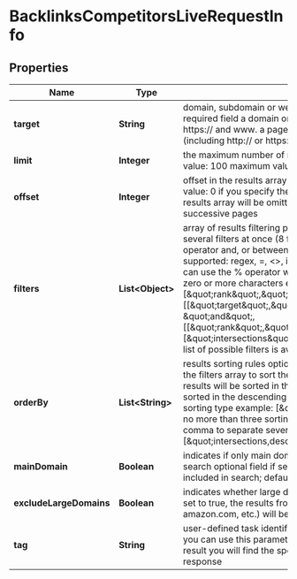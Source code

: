 

# BacklinksCompetitorsLiveRequestInfo


## Properties

| Name | Type | Description | Notes |
|------------ | ------------- | ------------- | -------------|
|**target** | **String** | domain, subdomain or webpage to get competitor domains for required field a domain or a subdomain should be specified without https:// and www. a page should be specified with absolute URL (including http:// or https://) |  [optional] |
|**limit** | **Integer** | the maximum number of returned domains optional field default value: 100 maximum value: 1000 |  [optional] |
|**offset** | **Integer** | offset in the results array of returned domains optional field default value: 0 if you specify the 10 value, the first ten domains in the results array will be omitted and the data will be provided for the successive pages |  [optional] |
|**filters** | **List&lt;Object&gt;** | array of results filtering parameters optional field you can add several filters at once (8 filters maximum) you should set a logical operator and, or between the conditions the following operators are supported: regex, &#x3D;, &lt;&gt;, in, not_in, like, not_like, ilike, not_ilike you can use the % operator with like and not_like to match any string of zero or more characters example: [\&quot;rank\&quot;,\&quot;&gt;\&quot;,\&quot;100\&quot;] [[\&quot;target\&quot;,\&quot;like\&quot;,\&quot;%forbes%\&quot;], \&quot;and\&quot;, [[\&quot;rank\&quot;,\&quot;&gt;\&quot;,\&quot;100\&quot;],\&quot;or\&quot;,[\&quot;intersections\&quot;,\&quot;&gt;\&quot;,\&quot;5\&quot;]]] The full list of possible filters is available here. |  [optional] |
|**orderBy** | **List&lt;String&gt;** | results sorting rules optional field you can use the same values as in the filters array to sort the results possible sorting types: asc – results will be sorted in the ascending order desc – results will be sorted in the descending order you should use a comma to set up a sorting type example: [\&quot;rank,desc\&quot;] note that you can set no more than three sorting rules in a single request you should use a comma to separate several sorting rules example: [\&quot;intersections,desc\&quot;,\&quot;rank,asc\&quot;] |  [optional] |
|**mainDomain** | **Boolean** | indicates if only main domain of the target will be included in the search optional field if set to true, only the main domain will be included in search; default value: true |  [optional] |
|**excludeLargeDomains** | **Boolean** | indicates whether large domain will appear in results optional field if set to true, the results from the large domain (google.com, amazon.com, etc.) will be omitted; default value: true |  [optional] |
|**tag** | **String** | user-defined task identifier optional field the character limit is 255 you can use this parameter to identify the task and match it with the result you will find the specified tag value in the data object of the response |  [optional] |



